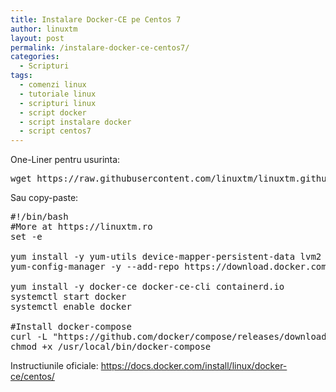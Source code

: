 ```yaml
---
title: Instalare Docker-CE pe Centos 7
author: linuxtm
layout: post
permalink: /instalare-docker-ce-centos7/
categories:
  - Scripturi
tags:
  - comenzi linux
  - tutoriale linux
  - scripturi linux
  - script docker
  - script instalare docker
  - script centos7
---
```


One-Liner pentru usurinta:
<pre>
wget https://raw.githubusercontent.com/linuxtm/linuxtm.github.io/master/scripturi/installDockerCentos7.sh && chmod +x installDockerCentos7.sh && ./installDockerCentos7.sh
</pre>


Sau copy-paste:
<pre>
#!/bin/bash
#More at https://linuxtm.ro
set -e

yum install -y yum-utils device-mapper-persistent-data lvm2
yum-config-manager -y --add-repo https://download.docker.com/linux/centos/docker-ce.repo

yum install -y docker-ce docker-ce-cli containerd.io
systemctl start docker
systemctl enable docker

#Install docker-compose
curl -L "https://github.com/docker/compose/releases/download/1.25.5/docker-compose-$(uname -s)-$(uname -m)" -o /usr/local/bin/docker-compose
chmod +x /usr/local/bin/docker-compose
</pre>

Instructiunile oficiale: <a href="https://docs.docker.com/install/linux/docker-ce/centos/">https://docs.docker.com/install/linux/docker-ce/centos/</a>
